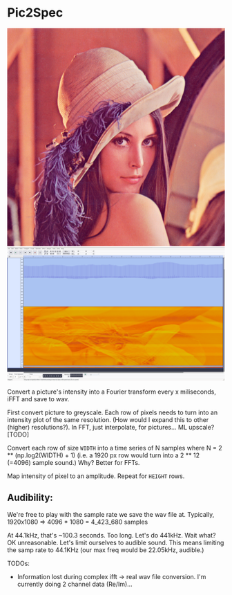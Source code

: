 # Pic2Spec

![Pic](./images/Lena.png) 
![Spec](./images/v0.1.png) 

Convert a picture's intensity into a Fourier transform every x miliseconds,
iFFT and save to wav.

First convert picture to greyscale.
Each row of pixels needs to turn into an intensity plot of the same resolution.
(How would I expand this to other (higher) resolutions?). In FFT, just
interpolate, for pictures... ML upscale? [TODO]

Convert each row of size `WIDTH` into a time series of N samples where
N = 2 ** (np.log2(WIDTH) + 1)
(i.e. a 1920 px row would turn into a 2 ** 12 (=4096) sample sound.)
Why? Better for FFTs.

Map intensity of pixel to an amplitude.
Repeat for `HEIGHT` rows.

## Audibility:

  We're free to play with the sample rate we save the wav file at.
  Typically, 1920x1080 => 4096 * 1080 = 4_423_680 samples

  At 44.1kHz, that's ~100.3 seconds. Too long. Let's do 441kHz. Wait what?
  OK unreasonable. Let's limit ourselves to audible sound.
  This means limiting the samp rate to 44.1KHz
  (our max freq would be 22.05kHz, audible.)


TODOs:
  - Information lost during complex ifft -> real wav file conversion. I'm currently
  doing 2 channel data (Re/Im)...
